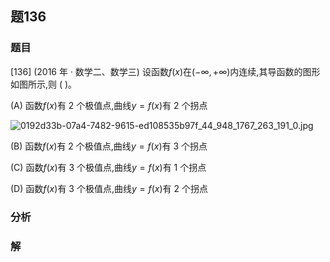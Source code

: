 ## 题136
### 题目
[136] (2016 年 · 数学二、数学三) 设函数$f( x)$在$( {-\infty , + \infty })$内连续,其导函数的图形如图所示,则 ( )。

(A) 函数$f( x)$有 2 个极值点,曲线$y = f( x)$有 2 个拐点

![0192d33b-07a4-7482-9615-ed108535b97f_44_948_1767_263_191_0.jpg](https://img.hwenyi.live/202410282140260.webp)

(B) 函数$f( x)$有 2 个极值点,曲线$y = f( x)$有 3 个拐点

(C) 函数$f( x)$有 3 个极值点,曲线$y = f( x)$有 1 个拐点

(D) 函数$f( x)$有 3 个极值点,曲线$y = f( x)$有 2 个拐点
### 分析

### 解